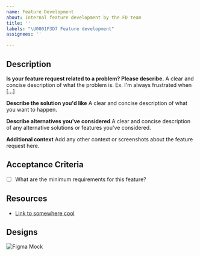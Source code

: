 ```yaml
---
name: Feature Development
about: Internal feature development by the FD team
title: ''
labels: "\U0001F3D7 Feature development"
assignees: ''

---
```


## Description

**Is your feature request related to a problem? Please describe.**
A clear and concise description of what the problem is. Ex. I'm always frustrated when [...]

**Describe the solution you'd like**
A clear and concise description of what you want to happen.

**Describe alternatives you've considered**
A clear and concise description of any alternative solutions or features you've considered.

**Additional context**
Add any other context or screenshots about the feature request here.

## Acceptance Criteria

* [ ] What are the minimum requirements for this feature?

## Resources

* [Link to somewhere cool](http://species-in-pieces.com/)

## Designs

![Figma Mock](https://figma.com/cool/new/feature)

